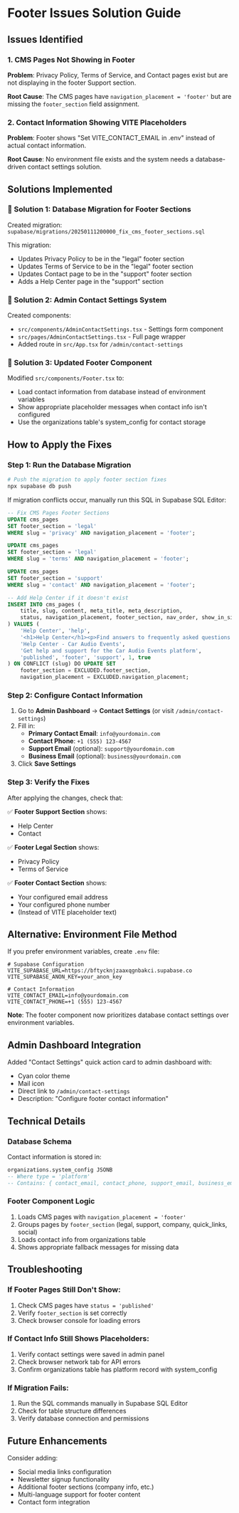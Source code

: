 # Footer Issues Solution Guide

## Issues Identified

### 1. **CMS Pages Not Showing in Footer**
**Problem**: Privacy Policy, Terms of Service, and Contact pages exist but are not displaying in the footer Support section.

**Root Cause**: The CMS pages have `navigation_placement = 'footer'` but are missing the `footer_section` field assignment.

### 2. **Contact Information Showing VITE Placeholders**
**Problem**: Footer shows "Set VITE_CONTACT_EMAIL in .env" instead of actual contact information.

**Root Cause**: No environment file exists and the system needs a database-driven contact settings solution.

## Solutions Implemented

### 🔧 Solution 1: Database Migration for Footer Sections

Created migration: `supabase/migrations/20250111200000_fix_cms_footer_sections.sql`

This migration:
- Updates Privacy Policy to be in the "legal" footer section
- Updates Terms of Service to be in the "legal" footer section  
- Updates Contact page to be in the "support" footer section
- Adds a Help Center page in the "support" section

### 🔧 Solution 2: Admin Contact Settings System

Created components:
- `src/components/AdminContactSettings.tsx` - Settings form component
- `src/pages/AdminContactSettings.tsx` - Full page wrapper
- Added route in `src/App.tsx` for `/admin/contact-settings`

### 🔧 Solution 3: Updated Footer Component

Modified `src/components/Footer.tsx` to:
- Load contact information from database instead of environment variables
- Show appropriate placeholder messages when contact info isn't configured
- Use the organizations table's system_config for contact storage

## How to Apply the Fixes

### Step 1: Run the Database Migration

```bash
# Push the migration to apply footer section fixes
npx supabase db push
```

If migration conflicts occur, manually run this SQL in Supabase SQL Editor:

```sql
-- Fix CMS Pages Footer Sections
UPDATE cms_pages 
SET footer_section = 'legal'
WHERE slug = 'privacy' AND navigation_placement = 'footer';

UPDATE cms_pages 
SET footer_section = 'legal'
WHERE slug = 'terms' AND navigation_placement = 'footer';

UPDATE cms_pages 
SET footer_section = 'support'
WHERE slug = 'contact' AND navigation_placement = 'footer';

-- Add Help Center if it doesn't exist
INSERT INTO cms_pages (
    title, slug, content, meta_title, meta_description, 
    status, navigation_placement, footer_section, nav_order, show_in_sitemap
) VALUES (
    'Help Center', 'help', 
    '<h1>Help Center</h1><p>Find answers to frequently asked questions and get support.</p>',
    'Help Center - Car Audio Events', 
    'Get help and support for the Car Audio Events platform', 
    'published', 'footer', 'support', 1, true
) ON CONFLICT (slug) DO UPDATE SET
    footer_section = EXCLUDED.footer_section,
    navigation_placement = EXCLUDED.navigation_placement;
```

### Step 2: Configure Contact Information

1. Go to **Admin Dashboard** → **Contact Settings** (or visit `/admin/contact-settings`)
2. Fill in:
   - **Primary Contact Email**: `info@yourdomain.com`
   - **Contact Phone**: `+1 (555) 123-4567`
   - **Support Email** (optional): `support@yourdomain.com`
   - **Business Email** (optional): `business@yourdomain.com`
3. Click **Save Settings**

### Step 3: Verify the Fixes

After applying the changes, check that:

✅ **Footer Support Section** shows:
- Help Center
- Contact

✅ **Footer Legal Section** shows:
- Privacy Policy  
- Terms of Service

✅ **Footer Contact Section** shows:
- Your configured email address
- Your configured phone number
- (Instead of VITE placeholder text)

## Alternative: Environment File Method

If you prefer environment variables, create `.env` file:

```env
# Supabase Configuration
VITE_SUPABASE_URL=https://bftycknjzaaxqgnbakci.supabase.co
VITE_SUPABASE_ANON_KEY=your_anon_key

# Contact Information
VITE_CONTACT_EMAIL=info@yourdomain.com
VITE_CONTACT_PHONE=+1 (555) 123-4567
```

**Note**: The footer component now prioritizes database contact settings over environment variables.

## Admin Dashboard Integration

Added "Contact Settings" quick action card to admin dashboard with:
- Cyan color theme
- Mail icon  
- Direct link to `/admin/contact-settings`
- Description: "Configure footer contact information"

## Technical Details

### Database Schema
Contact information is stored in:
```sql
organizations.system_config JSONB
-- Where type = 'platform'
-- Contains: { contact_email, contact_phone, support_email, business_email }
```

### Footer Component Logic
1. Loads CMS pages with `navigation_placement = 'footer'`
2. Groups pages by `footer_section` (legal, support, company, quick_links, social)
3. Loads contact info from organizations table
4. Shows appropriate fallback messages for missing data

## Troubleshooting

### If Footer Pages Still Don't Show:
1. Check CMS pages have `status = 'published'`
2. Verify `footer_section` is set correctly
3. Check browser console for loading errors

### If Contact Info Still Shows Placeholders:
1. Verify contact settings were saved in admin panel
2. Check browser network tab for API errors
3. Confirm organizations table has platform record with system_config

### If Migration Fails:
1. Run the SQL commands manually in Supabase SQL Editor
2. Check for table structure differences
3. Verify database connection and permissions

## Future Enhancements

Consider adding:
- Social media links configuration
- Newsletter signup functionality
- Additional footer sections (company info, etc.)
- Multi-language support for footer content
- Contact form integration 